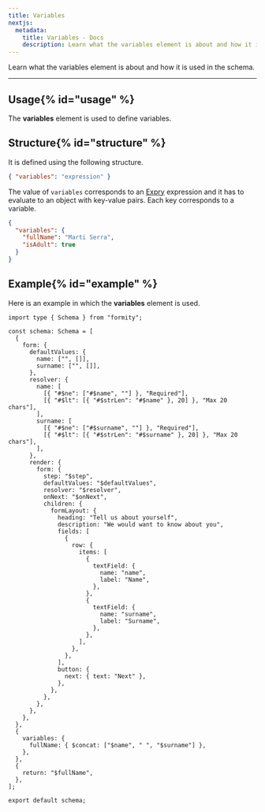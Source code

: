 ```yaml
---
title: Variables
nextjs:
  metadata:
    title: Variables - Docs
    description: Learn what the variables element is about and how it is used in the schema.
---
```


Learn what the variables element is about and how it is used in the schema.

---

## Usage{% id="usage" %}

The **variables** element is used to define variables.

## Structure{% id="structure" %}

It is defined using the following structure.

```json
{ "variables": "expression" }
```

The value of `variables` corresponds to an [Expry](https://expry.dev) expression and it has to evaluate to an object with key-value pairs. Each key corresponds to a variable.

```json
{
  "variables": {
    "fullName": "Marti Serra",
    "isAdult": true
  }
}
```

## Example{% id="example" %}

Here is an example in which the **variables** element is used.

```tsx
import type { Schema } from "formity";

const schema: Schema = [
  {
    form: {
      defaultValues: {
        name: ["", []],
        surname: ["", []],
      },
      resolver: {
        name: [
          [{ "#$ne": ["#$name", ""] }, "Required"],
          [{ "#$lt": [{ "#$strLen": "#$name" }, 20] }, "Max 20 chars"],
        ],
        surname: [
          [{ "#$ne": ["#$surname", ""] }, "Required"],
          [{ "#$lt": [{ "#$strLen": "#$surname" }, 20] }, "Max 20 chars"],
        ],
      },
      render: {
        form: {
          step: "$step",
          defaultValues: "$defaultValues",
          resolver: "$resolver",
          onNext: "$onNext",
          children: {
            formLayout: {
              heading: "Tell us about yourself",
              description: "We would want to know about you",
              fields: [
                {
                  row: {
                    items: [
                      {
                        textField: {
                          name: "name",
                          label: "Name",
                        },
                      },
                      {
                        textField: {
                          name: "surname",
                          label: "Surname",
                        },
                      },
                    ],
                  },
                },
              ],
              button: {
                next: { text: "Next" },
              },
            },
          },
        },
      },
    },
  },
  {
    variables: {
      fullName: { $concat: ["$name", " ", "$surname"] },
    },
  },
  {
    return: "$fullName",
  },
];

export default schema;
```
